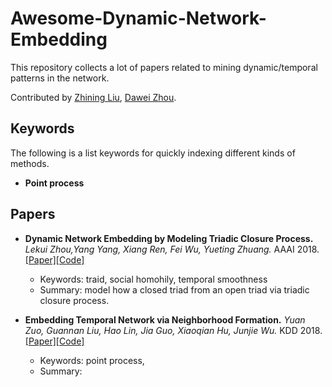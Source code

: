 # Awesome-Dynamic-Network-Embedding
This repository collects a lot of papers related to mining dynamic/temporal patterns in the network.

Contributed by [Zhining Liu](https://scholar.google.com/citations?user=Kk0-z5IAAAAJ&hl=zh-CN), [Dawei Zhou](http://www.public.asu.edu/~dzhou23/).

## Keywords
The following is a list keywords for quickly indexing different kinds of methods.
- **Point process**

## Papers
[//]: #2018
- **Dynamic Network Embedding by Modeling Triadic Closure Process.**
  *Lekui Zhou,Yang Yang, Xiang Ren, Fei Wu, Yueting Zhuang.* AAAI 2018. [[Paper]](https://aaai.org/ocs/index.php/AAAI/AAAI18/paper/view/16572)[[Code]](https://github.com/luckiezhou/DynamicTriad)
    - Keywords: traid, social homohily, temporal smoothness
    - Summary: model how a closed triad from an open triad via triadic closure process.

- **Embedding Temporal Network via Neighborhood Formation.** 
  *Yuan Zuo, Guannan Liu, Hao Lin, Jia Guo, Xiaoqian Hu, Junjie Wu.* KDD 2018. [[Paper]](https://zuoyuan.github.io/files/htne_kdd18.pdf)[[Code]](http://zuoyuan.github.io/files/htne.zip)
    - Keywords: point process, 
    - Summary: 

[//]: #2017